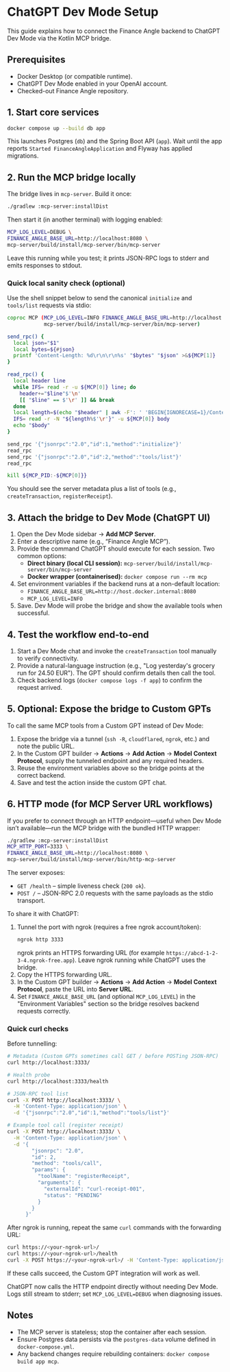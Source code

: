 # ChatGPT Dev Mode Setup

This guide explains how to connect the Finance Angle backend to ChatGPT Dev Mode via the Kotlin MCP bridge.

## Prerequisites
- Docker Desktop (or compatible runtime).
- ChatGPT Dev Mode enabled in your OpenAI account.
- Checked-out Finance Angle repository.

## 1. Start core services
```bash
docker compose up --build db app
```
This launches Postgres (`db`) and the Spring Boot API (`app`). Wait until the app reports `Started FinanceAngleApplication` and Flyway has applied migrations.

## 2. Run the MCP bridge locally
The bridge lives in `mcp-server`. Build it once:
```bash
./gradlew :mcp-server:installDist
```
Then start it (in another terminal) with logging enabled:
```bash
MCP_LOG_LEVEL=DEBUG \
FINANCE_ANGLE_BASE_URL=http://localhost:8080 \
mcp-server/build/install/mcp-server/bin/mcp-server
```
Leave this running while you test; it prints JSON-RPC logs to stderr and emits responses to stdout.

### Quick local sanity check (optional)
Use the shell snippet below to send the canonical `initialize` and `tools/list` requests via stdio:
```bash
coproc MCP (MCP_LOG_LEVEL=INFO FINANCE_ANGLE_BASE_URL=http://localhost:8080 \
            mcp-server/build/install/mcp-server/bin/mcp-server)

send_rpc() {
  local json="$1"
  local bytes=${#json}
  printf 'Content-Length: %d\r\n\r\n%s' "$bytes" "$json" >&${MCP[1]}
}

read_rpc() {
  local header line
  while IFS= read -r -u ${MCP[0]} line; do
    header+="$line"$'\n'
    [[ "$line" == $'\r' ]] && break
  done
  local length=$(echo "$header" | awk -F': ' 'BEGIN{IGNORECASE=1}/Content-Length/{print $2}')
  IFS= read -r -N "${length%$'\r'}" -u ${MCP[0]} body
  echo "$body"
}

send_rpc '{"jsonrpc":"2.0","id":1,"method":"initialize"}'
read_rpc
send_rpc '{"jsonrpc":"2.0","id":2,"method":"tools/list"}'
read_rpc

kill ${MCP_PID:-${MCP[0]}}
```
You should see the server metadata plus a list of tools (e.g., `createTransaction`, `registerReceipt`).

## 3. Attach the bridge to Dev Mode (ChatGPT UI)
1. Open the Dev Mode sidebar → **Add MCP Server**.
2. Enter a descriptive name (e.g., “Finance Angle MCP”).
3. Provide the command ChatGPT should execute for each session. Two common options:
   - **Direct binary (local CLI session):** `mcp-server/build/install/mcp-server/bin/mcp-server`
   - **Docker wrapper (containerised):** `docker compose run --rm mcp`
4. Set environment variables if the backend runs at a non-default location:
   - `FINANCE_ANGLE_BASE_URL=http://host.docker.internal:8080`
   - `MCP_LOG_LEVEL=INFO`
5. Save. Dev Mode will probe the bridge and show the available tools when successful.

## 4. Test the workflow end-to-end
1. Start a Dev Mode chat and invoke the `createTransaction` tool manually to verify connectivity.
2. Provide a natural-language instruction (e.g., "Log yesterday's grocery run for 24.50 EUR"). The GPT should confirm details then call the tool.
3. Check backend logs (`docker compose logs -f app`) to confirm the request arrived.

## 5. Optional: Expose the bridge to Custom GPTs
To call the same MCP tools from a Custom GPT instead of Dev Mode:
1. Expose the bridge via a tunnel (`ssh -R`, `cloudflared`, `ngrok`, etc.) and note the public URL.
2. In the Custom GPT builder → **Actions** → **Add Action** → **Model Context Protocol**, supply the tunneled endpoint and any required headers.
3. Reuse the environment variables above so the bridge points at the correct backend.
4. Save and test the action inside the custom GPT chat.

## 6. HTTP mode (for MCP Server URL workflows)
If you prefer to connect through an HTTP endpoint—useful when Dev Mode isn’t available—run the MCP bridge with the bundled HTTP wrapper:

```bash
./gradlew :mcp-server:installDist
MCP_HTTP_PORT=3333 \
FINANCE_ANGLE_BASE_URL=http://localhost:8080 \
mcp-server/build/install/mcp-server/bin/http-mcp-server
```

The server exposes:
- `GET /health` – simple liveness check (`200 ok`).
- `POST /` – JSON-RPC 2.0 requests with the same payloads as the stdio transport.

To share it with ChatGPT:
1. Tunnel the port with ngrok (requires a free ngrok account/token):
   ```bash
   ngrok http 3333
   ```
   ngrok prints an HTTPS forwarding URL (for example `https://abcd-1-2-3-4.ngrok-free.app`). Leave ngrok running while ChatGPT uses the bridge.
2. Copy the HTTPS forwarding URL.
3. In the Custom GPT builder → **Actions** → **Add Action** → **Model Context Protocol**, paste the URL into **Server URL**.
4. Set `FINANCE_ANGLE_BASE_URL` (and optional `MCP_LOG_LEVEL`) in the "Environment Variables" section so the bridge resolves backend requests correctly.

### Quick curl checks
Before tunnelling:
```bash
# Metadata (Custom GPTs sometimes call GET / before POSTing JSON-RPC)
curl http://localhost:3333/

# Health probe
curl http://localhost:3333/health

# JSON-RPC tool list
curl -X POST http://localhost:3333/ \
  -H 'Content-Type: application/json' \
  -d '{"jsonrpc":"2.0","id":1,"method":"tools/list"}'

# Example tool call (register receipt)
curl -X POST http://localhost:3333/ \
  -H 'Content-Type: application/json' \
  -d '{
        "jsonrpc": "2.0",
        "id": 2,
        "method": "tools/call",
        "params": {
          "toolName": "registerReceipt",
          "arguments": {
            "externalId": "curl-receipt-001",
            "status": "PENDING"
          }
        }
      }'
```

After ngrok is running, repeat the same `curl` commands with the forwarding URL:
```bash
curl https://<your-ngrok-url>/
curl https://<your-ngrok-url>/health
curl -X POST https://<your-ngrok-url>/ -H 'Content-Type: application/json' -d '{"jsonrpc":"2.0","id":1,"method":"tools/list"}'
```
If these calls succeed, the Custom GPT integration will work as well.

ChatGPT now calls the HTTP endpoint directly without needing Dev Mode. Logs still stream to stderr; set `MCP_LOG_LEVEL=DEBUG` when diagnosing issues.

## Notes
- The MCP server is stateless; stop the container after each session.
- Ensure Postgres data persists via the `postgres-data` volume defined in `docker-compose.yml`.
- Any backend changes require rebuilding containers: `docker compose build app mcp`.
